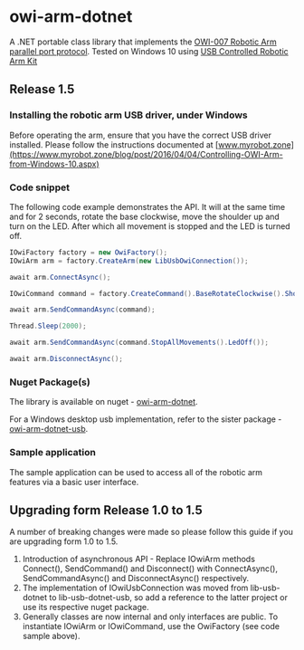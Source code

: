 # owi-arm-dotnet

A .NET portable class library that implements the [OWI-007 Robotic Arm parallel port protocol](http://notbrainsurgery.livejournal.com/38622.html). Tested on Windows 10 using [USB Controlled Robotic Arm Kit](http://www.maplin.co.uk/p/usb-controlled-robotic-arm-kit-a37jn)

## Release 1.5 ##

### Installing the robotic arm USB driver, under Windows

Before operating the arm, ensure that you have the correct USB driver installed. Please follow the instructions documented at [www.myrobot.zone](https://www.myrobot.zone/blog/post/2016/04/04/Controlling-OWI-Arm-from-Windows-10.aspx)

### Code snippet
The following code example demonstrates the API. It will at the same time and for 2 seconds, rotate the base clockwise, move the shoulder up and turn on the LED. After which all movement is stopped and the LED is turned off.

```csharp
IOwiFactory factory = new OwiFactory();
IOwiArm arm = factory.CreateArm(new LibUsbOwiConnection());

await arm.ConnectAsync();

IOwiCommand command = factory.CreateCommand().BaseRotateClockwise().ShoulderUp().LedOn();

await arm.SendCommandAsync(command);

Thread.Sleep(2000);

await arm.SendCommandAsync(command.StopAllMovements().LedOff());

await arm.DisconnectAsync();
```

### Nuget Package(s)
The library is available on nuget - [owi-arm-dotnet](https://www.nuget.org/packages/owi-arm-dotnet/). 

For a Windows desktop usb implementation, refer to the sister package - [owi-arm-dotnet-usb](https://www.nuget.org/packages/owi-arm-dotnet-usb/).

### Sample application

The sample application can be used to access all of the robotic arm features via a basic user interface.

## Upgrading form Release 1.0 to 1.5

A number of breaking changes were made so please follow this guide if you are upgrading form 1.0 to 1.5.

1. Introduction of asynchronous API - Replace IOwiArm methods Connect(), SendCommand() and Disconnect() with ConnectAsync(), SendCommandAsync() and DisconnectAsync() respectively.
2. The implementation of IOwiUsbConnection was moved from lib-usb-dotnet to lib-usb-dotnet-usb, so add a reference to the latter project or use its respective nuget package.
3. Generally classes are now internal and only interfaces are public. To instantiate IOwiArm or IOwiCommand, use the OwiFactory (see code sample above).

